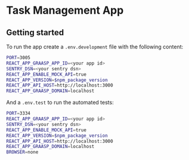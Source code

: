 # Task Management App

## Getting started

To run the app create a `.env.development` file with the following content:

```bash
PORT=3005
REACT_APP_GRAASP_APP_ID=<your app id>
SENTRY_DSN=<your sentry dsn>
REACT_APP_ENABLE_MOCK_API=true
REACT_APP_VERSION=$npm_package_version
REACT_APP_API_HOST=http://localhost:3000
REACT_APP_GRAASP_DOMAIN=localhost
```

And a `.env.test` to run the automated tests:

```bash
PORT=3334
REACT_APP_GRAASP_APP_ID=<your app id>
SENTRY_DSN=<your sentry dsn>
REACT_APP_ENABLE_MOCK_API=true
REACT_APP_VERSION=$npm_package_version
REACT_APP_API_HOST=http://localhost:3000
REACT_APP_GRAASP_DOMAIN=localhost
BROWSER=none
```
